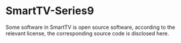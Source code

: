 # SmartTV-Series9
Some software in SmartTV is open source software, according to the relevant license, the corresponding source code is disclosed here.
